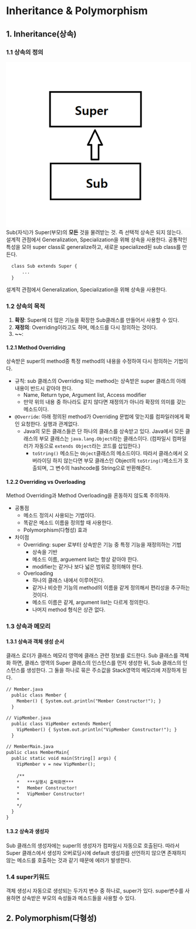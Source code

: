# Inheritance & Polymorphism
## 1. Inheritance(상속)
### 1.1 상속의 정의
![Inheritance image](https://github.com/puzzlepcs/TIL/blob/master/Java/inheritance.PNG)  
Sub(자식)가 Super(부모)의 **모든** 것을 물려받는 것. 즉 선택적 상속은 되지 않는다.  
설계적 관점에서 Generalization, Specialization을 위해 상속을 사용한다. 공통적인 특성을 모아 super class로 generalize하고, 새로운 specialized된 sub class를 만든다.
```
  class Sub extends Super {
      ...
  }
```
설계적 관점에서 Generalization, Specialization을 위해 상속을 사용한다.  

### 1.2 상속의 목적
1. **확장**: Super에 더 많은 기능을 확장한 Sub클래스를 만들어서 사용할 수 있다.
2. **재정의**: Overriding이라고도 하며, 메소드를 다시 정의하는 것이다.
3. **~~**:

#### 1.2.1 Method Overriding
상속받은 super의 method중 특정 method의 내용을 수정하여 다시 정의하는 기법이다.
* 규칙: sub 클래스의 Overriding 되는 method는 상속받은 super 클래스의 아래 내용이 반드시 같아야 한다.
  * Name, Return type, Argument list, Access modifier
  * 만약 위의 내용 중 하나라도 같지 않다면 재정의가 아니라 확장의 의미를 갖는 메소드이다.
* `@Override`: 아래 정의된 method가 Overriding 문법에 맞는지를 컴파일러에게 확인 요청한다. 실행과 관계없다.
  * Java의 모든 클래스들은 단 하나의 클래스를 상속받고 있다. Java에서 모든 클래스의 부모 클래스는 `java.lang.Object`라는 클래스이다. (컴파일시 컴파일러가 자동으로 `extends Object`라는 코드를 삽입한다.)
    * `toString()` 메소드는 `Object`클래스의 메소드이다. 따라서 클래스에서 오버라이딩 하지 않는다면 부모 클래스인 Object의 `toString()`메소드가 호출되며, 그 변수의 hashcode를 String으로 반환해준다.

#### 1.2.2 Overriding vs Overloading
Method Overriding과 Method Overloading을 혼동하지 않도록 주의하자.
* 공통점
  * 메소드 정의시 사용되는 기법이다.
  * 똑같은 메소드 이름을 정의할 때 사용한다.
  * Polymorphism(다형성) 효과
* 차이점
  * Overriding: super 로부터 상속받은 기능 중 특정 기능을 재정의하는 기법
    * 상속을 기반
    * 메소드 이름, arguement list는 항상 같아야 한다.
    * modifier는 같거나 보다 넓은 범위로 정의해야 한다.
  * Overloading
    * 하나의 클래스 내에서 이루어진다.
    * 같거나 비슷한 기능의 method의 이름을 같게 정의해서 편리성을 추구하는 것이다.
    * 메소드 이름은 같게, argument list는 다르게 정의한다.
    * 나머지 method 형식은 상관 없다.  

### 1.3 상속과 메모리
#### 1.3.1 상속과 객체 생성 순서
클래스 로더가 클래스 메모리 영역에 클래스 관련 정보를 로드한다. Sub 클래스를 객체화 하면, 클래스 영역의 Super 클래스의 인스턴스를 먼저 생성한 뒤, Sub 클래스의 인스턴스를 생성한다. 그 둘을 하나로 묶은 주소값을 Stack영역의 메모리에 저장하게 된다.  

```
// Member.java
  public class Member {
    Member() { System.out.println("Member Constructor!"); }
  }
```
```
// VipMember.java
  public class VipMember extends Member{
    VipMember() { System.out.println("VipMember Constructor!"); }
  }
```
```
// MemberMain.java
public class MemberMain{
  public static void main(String[] args) {
    VipMember v = new VipMember();

    /**
    *   ***실행시 출력화면***
    *   Member Constructor!
    *   VipMember Constructor!
    *
    */
  }
}
```
#### 1.3.2 상속과 생성자
 Sub 클래스의 생성자에는 super의 생성자가 컴파일시 자동으로 호출된다. 따라서 Super 클래스에서 생성자 오버로딩시에 default 생성자를 선언하지 않으면 존재하지 않는 메소드를 호출하는 것과 같기 때문에 에러가 발생한다.

### 1.4 super키워드
객체 생성시 자동으로 생성되는 두가지 변수 중 하나로, super가 있다. super변수를 사용하면 상속받은 부모의 속성들과 메소드들을 사용할 수 있다.


## 2. Polymorphism(다형성)
